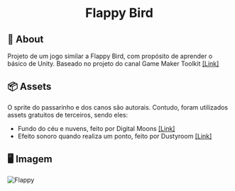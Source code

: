 <h1 align = "center">
  Flappy Bird
</h1>

## 📄 About
Projeto de um jogo similar a Flappy Bird, com propósito de aprender o básico de Unity. Baseado no projeto do canal Game Maker Toolkit <a href="https://youtu.be/XtQMytORBmM">[Link]</a> 


## 📦 Assets
O sprite do passarinho e dos canos são autorais. Contudo, foram utilizados assets gratuitos de terceiros, sendo eles:
+ Fundo do céu e nuvens, feito por Digital Moons <a href="https://assetstore.unity.com/packages/2d/environments/pixel-skies-demo-background-pack-226622">[Link]</a> 
+ Efeito sonoro quando realiza um ponto, feito por Dustyroom <a href="https://assetstore.unity.com/packages/audio/sound-fx/free-casual-game-sfx-pack-54116">[Link]</a>

## 🖥 Imagem
![Flappy](https://user-images.githubusercontent.com/57302703/208323181-18cbc4e7-34d6-4f45-86da-f7a00df95e85.gif)
